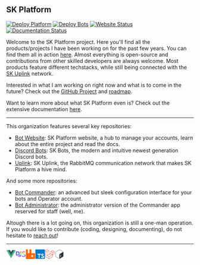 ## SK Platform

[![Deploy Platform](https://github.com/SVKruik-Organization/Bot-Website/actions/workflows/deploy.yml/badge.svg)](https://github.com/SVKruik-Organization/Bot-Website/actions/workflows/deploy.yml)
[![Deploy Bots](https://github.com/SVKruik-Organization/Discord-Bots/actions/workflows/deploy.yml/badge.svg)](https://github.com/SVKruik-Organization/Discord-Bots/actions/workflows/deploy.yml)
[![Website Status](https://img.shields.io/endpoint?url=https%3A%2F%2Fbots.stefankruik.com%2Fapi%2Fstatus%2Fbadge)](https://bots.stefankruik.com)
[![Documentation Status](https://img.shields.io/endpoint?url=https%3A%2F%2Fdocs.stefankruik.com%2Fapi%2Fstatus%2Fbadge)](https://docs.stefankruik.com)

Welcome to the SK Platform project. Here you'll find all the products/projects I have been working on for the past few years. You can find them all in action [here](https://bots.stefankruik.com). Almost everything is open-source and contributions from other skilled developers are always welcome. Most products feature different techstacks, while still being connected with the [SK Uplink](https://github.com/SVKruik-Organization/Uplink) network.

Interested in what I am working on right now and what is to come in the future? Check out the [GitHub Project](https://github.com/orgs/SVKruik-Organization/projects/1) and [roadmap](https://bots.stefankruik.com/documentation/read/Doc/More/Roadmap).

Want to learn more about what SK Platform even is? Check out the extensive documentation [here](https://bots.stefankruik.com/documentation/read/Doc/More/About).

---

This organization features several key repositories:

- [Bot Website](https://github.com/SVKruik-Organization/Bot-Website): SK Platform website, a hub to manage your accounts, learn about the entire project and read the docs.
- [Discord Bots](https://github.com/SVKruik-Organization/Discord-Bots): SK Bots, the modern and intuitive newest generation Discord bots.
- [Uplink](https://github.com/SVKruik-Organization/Uplink): SK Uplink, the RabbitMQ communication network that makes SK Platform a hive mind.

And some more repositories:

- [Bot Commander](https://github.com/SVKruik-Organization/Bot-Commander): an advanced but sleek configuration interface for your bots and Operator account.
- [Bot Administrator](https://github.com/SVKruik-Organization/Bot-Administrator): the administrator version of the Commander app reserved for staff (well, me).

Altough there is a lot going on, this organization is still a one-man operation. If you would like to contribute (coding, designing, documenting), do not hesitate to [reach out](https://bots.stefankruik.com/documentation/read/Doc/Contributing)!

---

[<img align="left" alt="Vue" width="26px" src="https://raw.githubusercontent.com/devicons/devicon/6910f0503efdd315c8f9b858234310c06e04d9c0/icons/vuejs/vuejs-original.svg" />](https://vuejs.org/)
[<img align="left" alt="Discord.JS" width="26px" src="https://raw.githubusercontent.com/devicons/devicon/6910f0503efdd315c8f9b858234310c06e04d9c0/icons/discordjs/discordjs-original.svg" />](https://discord.js.org/)
[<img align="left" alt="RabbitMQ" width="26px" src="https://raw.githubusercontent.com/devicons/devicon/6910f0503efdd315c8f9b858234310c06e04d9c0/icons/rabbitmq/rabbitmq-original.svg"/>](https://www.rabbitmq.com/)
[<img align="left" alt="TypeScript" width="26px" src="https://raw.githubusercontent.com/devicons/devicon/master/icons/typescript/typescript-original.svg" />](https://www.typescriptlang.org/)
[<img align="left" alt="Laravel" width="26px" src="https://raw.githubusercontent.com/devicons/devicon/6910f0503efdd315c8f9b858234310c06e04d9c0/icons/laravel/laravel-original.svg"/>](https://laravel.com/)
[<img align="left" alt="Bash" width="26px" src="https://github.com/devicons/devicon/blob/master/icons/bash/bash-original.svg"/>](https://www.gnu.org/software/bash/)
